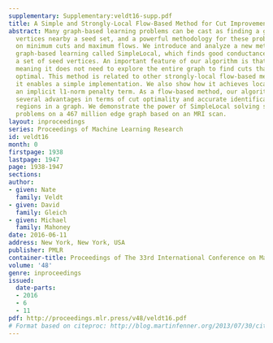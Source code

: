 ```yaml
---
supplementary: Supplementary:veldt16-supp.pdf
title: A Simple and Strongly-Local Flow-Based Method for Cut Improvement
abstract: Many graph-based learning problems can be cast as finding a good set of
  vertices nearby a seed set, and a powerful methodology for these problems is based
  on minimum cuts and maximum flows. We introduce and analyze a new method for locally-biased
  graph-based learning called SimpleLocal, which finds good conductance cuts near
  a set of seed vertices. An important feature of our algorithm is that it is strongly-local,
  meaning it does not need to explore the entire graph to find cuts that are locally
  optimal. This method is related to other strongly-local flow-based methods, but
  it enables a simple implementation. We also show how it achieves localization through
  an implicit l1-norm penalty term. As a flow-based method, our algorithm exhibits
  several advantages in terms of cut optimality and accurate identification of target
  regions in a graph. We demonstrate the power of SimpleLocal solving segmentation
  problems on a 467 million edge graph based on an MRI scan.
layout: inproceedings
series: Proceedings of Machine Learning Research
id: veldt16
month: 0
firstpage: 1938
lastpage: 1947
page: 1938-1947
sections: 
author:
- given: Nate
  family: Veldt
- given: David
  family: Gleich
- given: Michael
  family: Mahoney
date: 2016-06-11
address: New York, New York, USA
publisher: PMLR
container-title: Proceedings of The 33rd International Conference on Machine Learning
volume: '48'
genre: inproceedings
issued:
  date-parts:
  - 2016
  - 6
  - 11
pdf: http://proceedings.mlr.press/v48/veldt16.pdf
# Format based on citeproc: http://blog.martinfenner.org/2013/07/30/citeproc-yaml-for-bibliographies/
---
```

